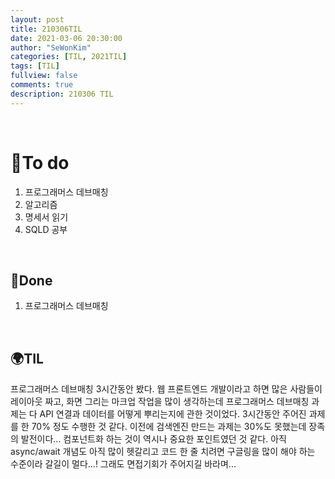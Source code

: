 ```yaml
---
layout: post
title: 210306TIL 
date: 2021-03-06 20:30:00
author: "SeWonKim"
categories: [TIL, 2021TIL]
tags: [TIL]
fullview: false
comments: true
description: 210306 TIL
---
```


&nbsp;
&nbsp;

# 🌱To do

1. 프로그래머스 데브매칭
2. 알고리즘 
3. 명세서 읽기
4. SQLD 공부
   
&nbsp;
&nbsp;

## 🌳Done

1. 프로그래머스 데브매칭 

&nbsp;
&nbsp;

## 🌍TIL

프로그래머스 데브매칭 3시간동안 봤다. 웹 프론트엔드 개발이라고 하면 많은 사람들이 레이아웃 짜고, 화면 그리는 마크업 작업을 많이 생각하는데 프로그래머스 데브매칭 과제는 다 API 연결과 데이터를 어떻게 뿌리는지에 관한 것이었다. 3시간동안 주어진 과제를 한 70% 정도 수행한 것 같다. 이전에 검색엔진 만드는 과제는 30%도 못했는데 장족의 발전이다... 컴포넌트화 하는 것이 역시나 중요한 포인트였던 것 같다. 아직 async/await 개념도 아직 많이 헷갈리고 코드 한 줄 치려면 구글링을 많이 해야 하는 수준이라 갈길이 멀다...! 그래도 면접기회가 주어지길 바라며...

